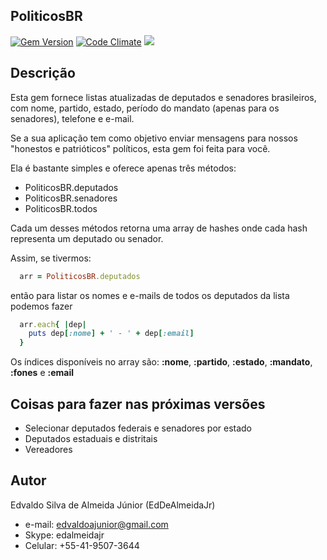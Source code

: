 ## PoliticosBR

[![Gem Version](https://badge.fury.io/rb/politicosbr.svg)](https://badge.fury.io/rb/politicosbr)
[![Code Climate](https://codeclimate.com/github/EdDeAlmeidaJr/politicosbr/badges/gpa.svg)](https://codeclimate.com/github/EdDeAlmeidaJr/politicosbr)
<a href="https://codeclimate.com/github/EdDeAlmeidaJr/politicosbr"><img src="https://codeclimate.com/github/EdDeAlmeidaJr/politicosbr/badges/issue_count.svg" /></a>

## Descrição

Esta gem fornece listas atualizadas de deputados e senadores brasileiros, com nome, partido, estado, período do mandato (apenas para os senadores), telefone e e-mail.

Se a sua aplicação tem como objetivo enviar mensagens para nossos "honestos e patrióticos" políticos, esta gem foi feita para você.

Ela é bastante simples e oferece apenas três métodos:

  * PoliticosBR.deputados
  * PoliticosBR.senadores
  * PoliticosBR.todos

Cada um desses métodos retorna uma array de hashes onde cada hash representa um deputado ou senador.

Assim, se tivermos:

```ruby
  arr = PoliticosBR.deputados
```

então para listar os nomes e e-mails de todos os deputados da lista podemos fazer

```ruby
  arr.each{ |dep|
    puts dep[:nome] + ' - ' + dep[:email]
  }
```

Os índices disponíveis no array são: **:nome**, **:partido**, **:estado**, **:mandato**, **:fones** e **:email**

## Coisas para fazer nas próximas versões

  * Selecionar deputados federais e senadores por estado
  * Deputados estaduais e distritais
  * Vereadores

## Autor

Edvaldo Silva de Almeida Júnior (EdDeAlmeidaJr)

  * e-mail:       edvaldoajunior@gmail.com
  * Skype:        edalmeidajr 
  * Celular:      +55-41-9507-3644
